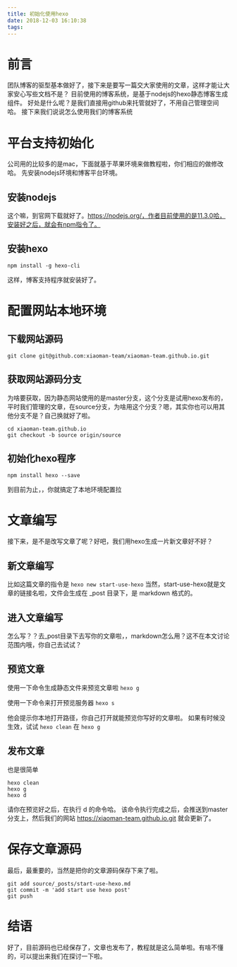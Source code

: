 ```yaml
---
title: 初始化使用hexo
date: 2018-12-03 16:10:38
tags:
---
```

# 前言
团队博客的驱型基本做好了，接下来是要写一篇交大家使用的文章，这样才能让大家安心写些文档不是？
目前使用的博客系统，是基于nodejs的hexo静态博客生成组件。
好处是什么呢？是我们直接用github来托管就好了，不用自己管理空间哈。
接下来我们说说怎么使用我们的博客系统

# 平台支持初始化
公司用的比较多的是mac，下面就基于苹果环境来做教程啦，你们相应的做修改哈。
先安装nodejs环境和博客平台环境。

## 安装nodejs
这个嘛，到官网下载就好了。https://nodejs.org/，作者目前使用的是11.3.0哈，安装好之后，就会有npm指令了。

## 安装hexo
```npm install -g hexo-cli```

这样，博客支持程序就安装好了。

# 配置网站本地环境

## 下载网站源码
```git clone git@github.com:xiaoman-team/xiaoman-team.github.io.git```

## 获取网站源码分支
为啥要获取，因为静态网站使用的是master分支，这个分支是试用hexo发布的，平时我们管理的文章，在source分支，为啥用这个分支？嗯，其实你也可以用其他分支不是？自己换就好了啦。

```
cd xiaoman-team.github.io
git checkout -b source origin/source
```

## 初始化hexo程序

```npm install hexo --save```

到目前为止，，你就搞定了本地环境配置拉

# 文章编写
接下来，是不是改写文章了呢？好吧，我们用hexo生成一片新文章好不好？

## 新文章编写
比如这篇文章的指令是
```hexo new start-use-hexo```
当然，start-use-hexo就是文章的链接名啦，文件会生成在 _post 目录下，是 markdown 格式的。

## 进入文章编写
怎么写？？去_post目录下去写你的文章啦，，markdown怎么用？这不在本文讨论范围内哦，你自己去试试？

## 预览文章

使用一下命令生成静态文件来预览文章啦
```hexo g```

使用一下命令来打开预览服务器
```hexo s```

他会提示你本地打开路径，你自己打开就能预览你写好的文章啦。
如果有时候没生效，试试
`hexo clean`
在
`hexo g`

## 发布文章
也是很简单
```
hexo clean
hexo g
hexo d
```
请你在预览好之后，在执行 d 的命令哈。
该命令执行完成之后，会推送到master分支上，然后我们的网站 
 https://xiaoman-team.github.io.git 就会更新了。
 
 
# 保存文章源码
最后，最重要的，当然是把你的文章源码保存下来了啦。
```
git add source/_posts/start-use-hexo.md
git commit -m 'add start use hexo post'
git push
```

# 结语
好了，目前源码也已经保存了，文章也发布了，教程就是这么简单啦。有啥不懂的，可以提出来我们在探讨一下啦。